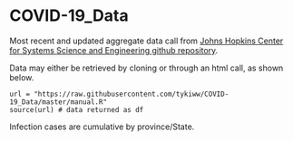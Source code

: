 # COVID-19_Data
Most recent and updated aggregate data call from [Johns Hopkins Center for Systems Science and Engineering github repository](https://github.com/CSSEGISandData/COVID-19).

Data may either be retrieved by cloning or through an html call, as shown below.

```{python}
url = "https://raw.githubusercontent.com/tykiww/COVID-19_Data/master/manual.R"
source(url) # data returned as df
```

Infection cases are cumulative by province/State. 
